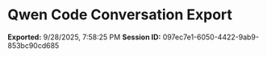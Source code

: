 # Qwen Code Conversation Export

**Exported:** 9/28/2025, 7:58:25 PM
**Session ID:** 097ec7e1-6050-4422-9ab9-853bc90cd685
